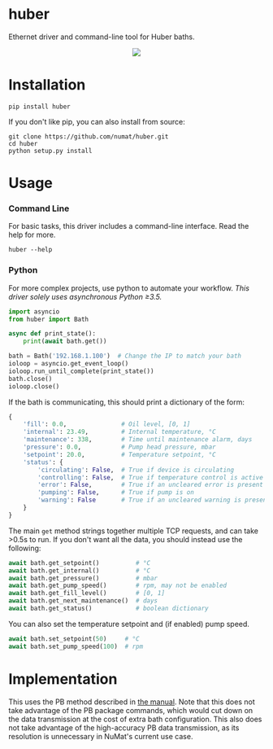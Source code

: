 huber
=====

Ethernet driver and command-line tool for Huber baths.

<p align="center">
  <img src="http://www.huber-online.com/images/product_img/group_3.06.jpg" />
</p>

Installation
============

```
pip install huber
```

If you don't like pip, you can also install from source:

```
git clone https://github.com/numat/huber.git
cd huber
python setup.py install
```

Usage
=====

### Command Line

For basic tasks, this driver includes a command-line interface. Read the help
for more.

```
huber --help
```

### Python

For more complex projects, use python to automate your workflow. *This
driver solely uses asynchronous Python ≥3.5.*

```python
import asyncio
from huber import Bath

async def print_state():
    print(await bath.get())

bath = Bath('192.168.1.100')  # Change the IP to match your bath
ioloop = asyncio.get_event_loop()
ioloop.run_until_complete(print_state())
bath.close()
ioloop.close()
```

If the bath is communicating, this should print a dictionary of the form:

```python
{
    'fill': 0.0,               # Oil level, [0, 1]
    'internal': 23.49,         # Internal temperature, °C
    'maintenance': 338,        # Time until maintenance alarm, days
    'pressure': 0.0,           # Pump head pressure, mbar
    'setpoint': 20.0,          # Temperature setpoint, °C
    'status': {
        'circulating': False,  # True if device is circulating
        'controlling': False,  # True if temperature control is active
        'error': False,        # True if an uncleared error is present
        'pumping': False,      # True if pump is on
        'warning': False       # True if an uncleared warning is present
    }
}
```

The main `get` method strings together multiple TCP requests, and can take >0.5s
to run. If you don't want all the data, you should instead use the following:

```python
await bath.get_setpoint()          # °C
await bath.get_internal()          # °C
await bath.get_pressure()          # mbar
await bath.get_pump_speed()        # rpm, may not be enabled
await bath.get_fill_level()        # [0, 1]
await bath.get_next_maintenance()  # days
await bath.get_status()            # boolean dictionary
```

You can also set the temperature setpoint and (if enabled) pump speed.

```python
await bath.set_setpoint(50)     # °C
await bath.set_pump_speed(100)  # rpm
```

Implementation
==============

This uses the PB method described in
[the manual](http://www.huber-online.com/download/manuals/Handbuch_Datenkommunikation_PB_en.pdf).
Note that this does not take advantage of the PB package commands, which would
cut down on the data transmission at the cost of extra bath configuration.
This also does not take advantage of the high-accuracy PB data transmission,
as its resolution is unnecessary in NuMat's current use case.
